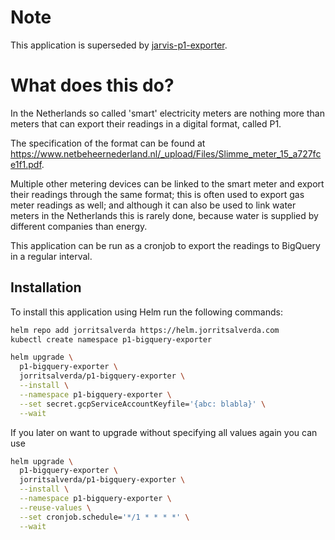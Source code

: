 # Note

This application is superseded by [jarvis-p1-exporter](https://github.com/JorritSalverda/jarvis-p1-exporter).

# What does this do?

In the Netherlands so called 'smart' electricity meters are nothing more than meters that can export their readings in a digital format, called P1.

The specification of the format can be found at https://www.netbeheernederland.nl/_upload/Files/Slimme_meter_15_a727fce1f1.pdf.

Multiple other metering devices can be linked to the smart meter and export their readings through the same format; this is often used to export gas meter readings as well; and although it can also be used to link water meters in the Netherlands this is rarely done, because water is supplied by different companies than energy.

This application can be run as a cronjob to export the readings to BigQuery in a regular interval.


## Installation

To install this application using Helm run the following commands: 

```bash
helm repo add jorritsalverda https://helm.jorritsalverda.com
kubectl create namespace p1-bigquery-exporter

helm upgrade \
  p1-bigquery-exporter \
  jorritsalverda/p1-bigquery-exporter \
  --install \
  --namespace p1-bigquery-exporter \
  --set secret.gcpServiceAccountKeyfile='{abc: blabla}' \
  --wait
```

If you later on want to upgrade without specifying all values again you can use

```bash
helm upgrade \
  p1-bigquery-exporter \
  jorritsalverda/p1-bigquery-exporter \
  --install \
  --namespace p1-bigquery-exporter \
  --reuse-values \
  --set cronjob.schedule='*/1 * * * *' \
  --wait
```